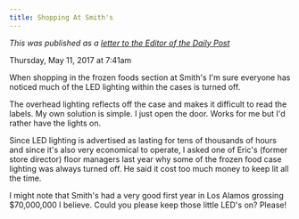 ```yaml
---
title: Shopping At Smith's
---
```


*This was published as a [letter to the Editor of the Daily Post](http://www.ladailypost.com/content/letter-editor-shopping-smiths)*

Thursday, May 11, 2017 at 7:41am

When shopping in the frozen foods section at Smith's I'm sure everyone has noticed much of the LED lighting within the cases is turned off.
 
The overhead lighting reflects off the case and makes it difficult to read the labels. My own solution is simple. I just open the door. Works for me but I'd rather have the lights on.
 
Since LED lighting is advertised as lasting for tens of thousands of hours and since it's also very economical to operate, I asked one of Eric's (former store director) floor managers last year why some of the frozen food case lighting was always turned off. He said it cost too much money to keep lit all the time.
 
I might note that Smith's had a very good first year in Los Alamos grossing $70,000,000 I believe. Could you please keep those little LED's on? Please!
